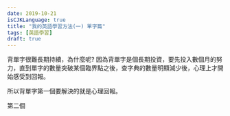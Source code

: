 ```yaml
---
date: 2019-10-21
isCJKLanguage: true
title: "我的英語學習方法(一) 單字篇"
tags: [英語學習]
draft: true
---
```


背單字很難長期持續，為什麼呢? 因為背單字是個長期投資，要先投入數個月的努力，直到單字的數量突破某個臨界點之後，查字典的數量明顯減少後，心理上才開始感受到回報。

所以背單字第一個要解決的就是心理回報。

第二個


